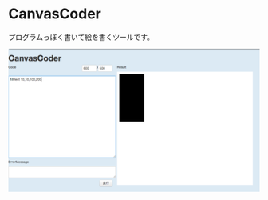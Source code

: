 # CanvasCoder

プログラムっぽく書いて絵を書くツールです。

![alt text](https://github.com/yuutetu/CanvasCoder/blob/master/sample.png?raw=true)